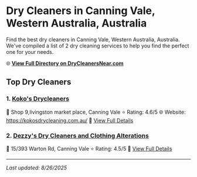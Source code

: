 # Dry Cleaners in Canning Vale, Western Australia, Australia

Find the best dry cleaners in Canning Vale, Western Australia, Australia. We've compiled a list of 2 dry cleaning services to help you find the perfect one for your needs.

🌐 **[View Full Directory on DryCleanersNear.com](https://drycleanersnear.com/city/Australia/Western%20Australia/Canning%20Vale)**

## Top Dry Cleaners

### 1. [Koko's Drycleaners](https://drycleanersnear.com/dryCleaner/68ad16201d9ee695c9252d95/koko-s-drycleaners)
📍 Shop 9,livingston market place, Canning Vale
⭐ Rating: 4.6/5
🌐 Website: https://kokosdrycleaning.com.au/
🔗 [View Full Details](https://drycleanersnear.com/dryCleaner/68ad16201d9ee695c9252d95/koko-s-drycleaners)

### 2. [Dezzy's Dry Cleaners and Clothing Alterations](https://drycleanersnear.com/dryCleaner/68ad166d1d9ee695c925304c/dezzy-s-dry-cleaners-and-clothing-alterations)
📍 15/393 Warton Rd, Canning Vale
⭐ Rating: 4.5/5
🔗 [View Full Details](https://drycleanersnear.com/dryCleaner/68ad166d1d9ee695c925304c/dezzy-s-dry-cleaners-and-clothing-alterations)


---

*Last updated: 8/26/2025*
